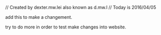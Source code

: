 
// Created by dexter.mw.lei also known as d.mw.l
// Today is 2016/04/05 

add this to make a changement.

try to do more in order to test make changes into website.

